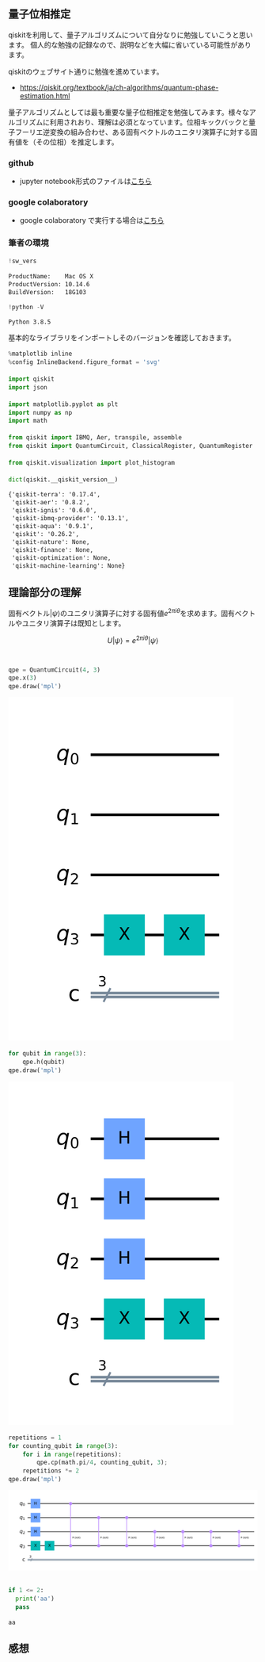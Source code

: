 ## 量子位相推定

qiskitを利用して、量子アルゴリズムについて自分なりに勉強していこうと思います。
個人的な勉強の記録なので、説明などを大幅に省いている可能性があります。

qiskitのウェブサイト通りに勉強を進めています。

- https://qiskit.org/textbook/ja/ch-algorithms/quantum-phase-estimation.html

量子アルゴリズムとしては最も重要な量子位相推定を勉強してみます。様々なアルゴリズムに利用されおり、理解は必須となっています。位相キックバックと量子フーリエ逆変換の組み合わせ、ある固有ベクトルのユニタリ演算子に対する固有値を（その位相）を推定します。

### github
- jupyter notebook形式のファイルは[こちら](https://github.com/hiroshi0530/wa-src/blob/master/rec/qiskit/base6/base_nb.ipynb)

### google colaboratory
- google colaboratory で実行する場合は[こちら](https://colab.research.google.com/github/hiroshi0530/wa-src/blob/master/rec/qiskit/base6/base_nb.ipynb)

### 筆者の環境


```python
!sw_vers
```

    ProductName:	Mac OS X
    ProductVersion:	10.14.6
    BuildVersion:	18G103



```python
!python -V
```

    Python 3.8.5


基本的なライブラリをインポートしそのバージョンを確認しておきます。


```python
%matplotlib inline
%config InlineBackend.figure_format = 'svg'

import qiskit
import json

import matplotlib.pyplot as plt
import numpy as np
import math

from qiskit import IBMQ, Aer, transpile, assemble
from qiskit import QuantumCircuit, ClassicalRegister, QuantumRegister

from qiskit.visualization import plot_histogram

dict(qiskit.__qiskit_version__)
```




    {'qiskit-terra': '0.17.4',
     'qiskit-aer': '0.8.2',
     'qiskit-ignis': '0.6.0',
     'qiskit-ibmq-provider': '0.13.1',
     'qiskit-aqua': '0.9.1',
     'qiskit': '0.26.2',
     'qiskit-nature': None,
     'qiskit-finance': None,
     'qiskit-optimization': None,
     'qiskit-machine-learning': None}



## 理論部分の理解

固有ベクトル$|\psi\rangle$のユニタリ演算子に対する固有値$e^{2 \pi i \theta}$を求めます。固有ベクトルやユニタリ演算子は既知とします。

$$
U|\psi\rangle=e^{2 \pi i \theta}|\psi\rangle
$$




```python

```


```python

```


```python
qpe = QuantumCircuit(4, 3)
qpe.x(3)
qpe.draw('mpl')
```




    
![svg](base_nb_files/base_nb_8_0.svg)
    




```python
for qubit in range(3):
    qpe.h(qubit)
qpe.draw('mpl')
```




    
![svg](base_nb_files/base_nb_9_0.svg)
    




```python
repetitions = 1
for counting_qubit in range(3):
    for i in range(repetitions):
        qpe.cp(math.pi/4, counting_qubit, 3);
    repetitions *= 2
qpe.draw('mpl')
```




    
![svg](base_nb_files/base_nb_10_0.svg)
    




```python

```


```python
if 1 <= 2:
  print('aa')
  pass
```

    aa


## 感想
